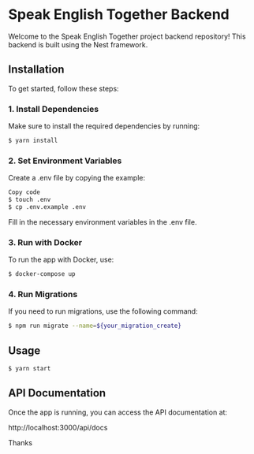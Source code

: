 # Speak English Together Backend

Welcome to the Speak English Together project backend repository! This backend is built using the Nest framework.

## Installation

To get started, follow these steps:

### 1. Install Dependencies

Make sure to install the required dependencies by running:

```bash
$ yarn install
```

### 2. Set Environment Variables

Create a .env file by copying the example:

```bash
Copy code
$ touch .env
$ cp .env.example .env
```

Fill in the necessary environment variables in the .env file.

### 3. Run with Docker

To run the app with Docker, use:

```bash
$ docker-compose up
```

### 4. Run Migrations

If you need to run migrations, use the following command:

```bash
$ npm run migrate --name=${your_migration_create}
```

## Usage

```bash
$ yarn start
```

## API Documentation

Once the app is running, you can access the API documentation at:

http://localhost:3000/api/docs

Thanks

